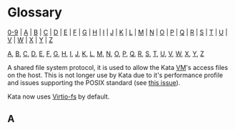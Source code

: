 # Glossary

[0-9](#0-9) |
[A](#a) | [B](#b) | [C](#c) | [D](#d) | [E](#e) | [F](#f) | [G](#g) |
[H](#h) | [I](#i) | [J](#j) | [K](#k) | [L](#l) | [M](#m) | [N](#n) |
[O](#o) | [P](#p) | [Q](#q) | [R](#r) | [S](#s) | [T](#t) | [U](#u) |
[V](#v) | [W](#w) | [X](#x) | [Y](#y) | [Z](#z)

[A](#a), [B](#b), [C](#c), [D](#d), [E](#e), [F](#f), [G](#g),
[H](#h), [I](#i), [J](#j), [K](#k), [L](#l), [M](#m), [N](#n),
[O](#o), [P](#p), [Q](#q), [R](#r), [S](#s), [T](#t), [U](#u),
[V](#v), [W](#w), [X](#x), [Y](#y), [Z](#z)

A shared file system protocol, it is used to allow the Kata
[VM](#vm)'s access files on the host. This is not longer use by Kata
due to it's performance profile and issues supporting the POSIX
standard (see [this issue](https://github.com/kata-containers/kata-containers/issues/3380#issuecomment-1010861004)).

Kata now uses [Virtio-fs](#virtio-fs) by default.

## A
